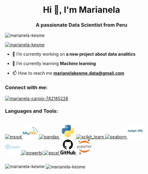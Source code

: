 <h1 align="center">Hi 👋, I'm Marianela</h1>
<h3 align="center">A passionate Data Scientist from Peru</h3>

<p align="left"> <img src="https://komarev.com/ghpvc/?username=marianela-kesme&label=Profile%20views&color=0e75b6&style=flat" alt="marianela-kesme" /> </p>

<p align="left"> <a href="https://github.com/ryo-ma/github-profile-trophy"><img src="https://github-profile-trophy.vercel.app/?username=marianela-kesme" alt="marianela-kesme" /></a> </p>

- 🔭 I’m currently working on **a new project about data analitics**

- 🌱 I’m currently learning **Machine learning**

- 📫 How to reach me **marianelakesme.data@gmail.com**

<h3 align="left">Connect with me:</h3>
<p align="left">
<a href="https://linkedin.com/in/marianela-carpio-742185228" target="blank"><img align="center" src="https://raw.githubusercontent.com/rahuldkjain/github-profile-readme-generator/master/src/images/icons/Social/linked-in-alt.svg" alt="marianela-carpio-742185228" height="30" width="40" /></a>
</p>

<h3 align="left">Languages and Tools:</h3>
<div style="display: flex; flex-wrap: wrap; gap: 20px;">
    <p align="left"> 
        <a href="https://www.microsoft.com/en-us/sql-server" target="_blank" rel="noreferrer"> 
            <img src="https://www.svgrepo.com/show/303229/microsoft-sql-server-logo.svg" alt="mssql" width="50" height="50"/> 
        </a> 
        <a href="https://www.mysql.com/" target="_blank" rel="noreferrer"> 
            <img src="https://raw.githubusercontent.com/devicons/devicon/master/icons/mysql/mysql-original-wordmark.svg" alt="mysql" width="50" height="50"/> 
        </a> 
        <a href="https://pandas.pydata.org/" target="_blank" rel="noreferrer"> 
            <img src="https://camo.githubusercontent.com/65e3b1ef86380fddbaf4c42359008861cb642f379740da78017a8948336aa43a/68747470733a2f2f75706c6f61642e77696b696d656469612e6f72672f77696b6970656469612f636f6d6d6f6e732f652f65642f50616e6461735f6c6f676f2e737667" alt="pandas" width="70" height="70"/> 
        </a> 
        <a href="https://www.python.org" target="_blank" rel="noreferrer"> 
            <img src="https://raw.githubusercontent.com/devicons/devicon/master/icons/python/python-original.svg" alt="python" width="50" height="50"/> 
        </a> 
        <a href="https://scikit-learn.org/" target="_blank" rel="noreferrer"> 
            <img src="https://upload.wikimedia.org/wikipedia/commons/0/05/Scikit_learn_logo_small.svg" alt="scikit_learn" width="50" height="50"/> 
        </a> 
        <a href="https://seaborn.pydata.org/" target="_blank" rel="noreferrer"> 
            <img src="https://seaborn.pydata.org/_images/logo-mark-lightbg.svg" alt="seaborn" width="50" height="50"/> 
        </a> 
        <a href="https://matplotlib.org/" target="_blank" rel="noreferrer"> 
            <img src="https://github.com/devicons/devicon/blob/master/icons/matplotlib/matplotlib-original-wordmark.svg" alt="matplotlib" width="50" height="50"/> 
        </a>
        <a href="https://numpy.org/" target="_blank" rel="noreferrer"> 
            <img src="https://github.com/devicons/devicon/blob/master/icons/numpy/numpy-line-wordmark.svg" alt="numpy" width="50" height="50"/> 
        </a>
        <a href="https://www.microsoft.com/powerbi" target="_blank" rel="noreferrer">
            <img src="https://camo.githubusercontent.com/7145514b6c88363e1cd5ede894038dfe01cbb401a055c0b49019cb67e724d366/68747470733a2f2f64617461736369656e746573742e636f6d2f65732f77702d636f6e74656e742f75706c6f6164732f73697465732f372f323032302f31302f706f7765722d62692d6c6f676f2d312e6a7067" alt="powerbi" width="90" height="50"/>
        </a>
        <a href="https://www.microsoft.com/excel" target="_blank" rel="noreferrer">
            <img src="https://camo.githubusercontent.com/0549723c6732c4aec79b26d78b0768b0c7469fc020ca861cd5ef3fdbc1a65917/68747470733a2f2f6c6f676f732d776f726c642e6e65742f77702d636f6e74656e742f75706c6f6164732f323032322f30322f4d6963726f736f66742d457863656c2d4c6f676f2d373030783339342e706e67" alt="excel" width="70" height="70"/> 
        </a>
        <a href="https://github.com/" target="_blank" rel="noreferrer">
            <img src="https://github.com/devicons/devicon/blob/master/icons/github/github-original-wordmark.svg" alt="github" width="50" height="50"/> 
        </a>
        <a href="https://jupyter.org/" target="_blank" rel="noreferrer">
            <img src="https://github.com/devicons/devicon/blob/master/icons/jupyter/jupyter-original-wordmark.svg" alt="jupyter" width="50" height="50"/> 
        </a>
    </p> 
</div>




<p><img align="left" src="https://github-readme-stats.vercel.app/api/top-langs?username=marianela-kesme&show_icons=true&locale=en&layout=compact" alt="marianela-kesme" /></p>

<p>&nbsp;<img align="center" src="https://github-readme-stats.vercel.app/api?username=marianela-kesme&show_icons=true&locale=en" alt="marianela-kesme" /></p>
